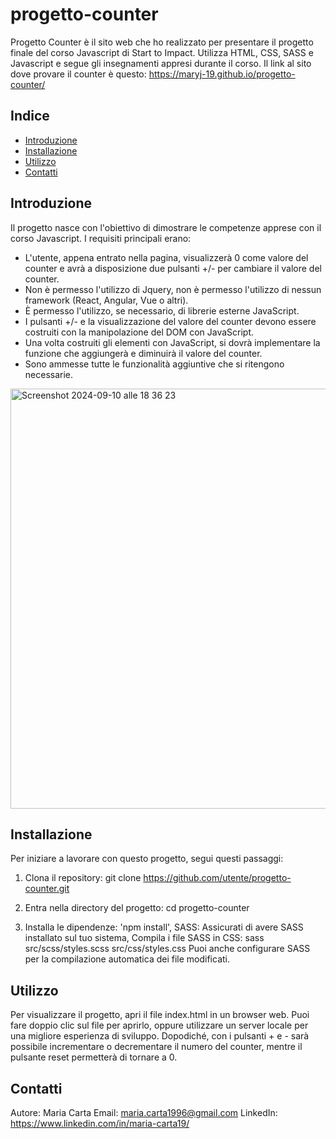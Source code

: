 # progetto-counter
Progetto Counter è il sito web che ho realizzato per presentare il progetto finale del corso Javascript di Start to Impact. Utilizza HTML, CSS, SASS e Javascript e segue gli insegnamenti appresi durante il corso. 
Il link al sito dove provare il counter è questo: https://maryj-19.github.io/progetto-counter/

## Indice
- [Introduzione](#introduzione)
- [Installazione](#installazione)
- [Utilizzo](#utilizzo)
- [Contatti](#contatti)

## Introduzione
Il progetto nasce con l'obiettivo di dimostrare le competenze apprese con il corso Javascript. I requisiti principali erano:
- L'utente, appena entrato nella pagina, visualizzerà 0 come valore del counter e avrà a disposizione due pulsanti +/- per cambiare il valore del counter.
- Non è permesso l'utilizzo di Jquery, non è permesso l'utilizzo di nessun framework (React, Angular, Vue o altri).
- È permesso l'utilizzo, se necessario, di librerie esterne JavaScript.
- I pulsanti +/- e la visualizzazione del valore del counter devono essere costruiti con la manipolazione del DOM con JavaScript. 
- Una volta costruiti gli elementi con JavaScript, si dovrà implementare la funzione che aggiungerà e diminuirà il valore del counter.
- Sono ammesse tutte le funzionalità aggiuntive che si ritengono necessarie.

<img width="672" alt="Screenshot 2024-09-10 alle 18 36 23" src="https://github.com/user-attachments/assets/ea822259-992f-4206-978f-1be2b489515f">


## Installazione
Per iniziare a lavorare con questo progetto, segui questi passaggi:

1. Clona il repository:
   git clone https://github.com/utente/progetto-counter.git
   
3. Entra nella directory del progetto:
  cd progetto-counter

4. Installa le dipendenze:
'npm install',
SASS: Assicurati di avere SASS installato sul tuo sistema,
Compila i file SASS in CSS:
sass src/scss/styles.scss src/css/styles.css
Puoi anche configurare SASS per la compilazione automatica dei file modificati.

## Utilizzo
Per visualizzare il progetto, apri il file index.html in un browser web. 
Puoi fare doppio clic sul file per aprirlo, oppure utilizzare un server locale per una migliore esperienza di sviluppo.
Dopodiché, con i pulsanti + e - sarà possibile incrementare o decrementare il numero del counter, mentre il pulsante reset permetterà di tornare a 0. 

## Contatti
Autore: Maria Carta
Email: maria.carta1996@gmail.com
LinkedIn: https://www.linkedin.com/in/maria-carta19/
